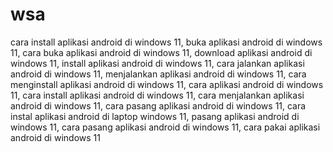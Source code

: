 # wsa
cara install aplikasi android di windows 11, buka aplikasi android di windows 11, cara buka aplikasi android di windows 11, download aplikasi android di windows 11, install aplikasi android di windows 11, cara jalankan aplikasi android di windows 11, menjalankan aplikasi android di windows 11, cara menginstall aplikasi android di windows 11, cara aplikasi android di windows 11, cara install aplikasi android di windows 11, cara menjalankan aplikasi android di windows 11, cara pasang aplikasi android di windows 11, cara instal aplikasi android di laptop windows 11, pasang aplikasi android di windows 11, cara pasang aplikasi android di windows 11, cara pakai aplikasi android di windows 11

